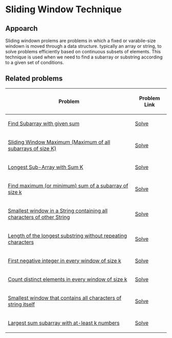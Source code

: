 # Sliding Window Technique

## Appoarch

Sliding windown prolems are problems in which a fixed or varabile-size windown is moved through a data structure. typically an array or string, to solve problems efficiently based on continuous subsets of elements. This technique is used when we need to find a subarray or substring according to a given set of conditions.

## Related problems

<table>
<thead>
    <tr><th><p dir="ltr"><span>Problem</span></p>
    </th><th><p dir="ltr"><span>Problem Link</span></p>
    </th></tr>
</thead>
<tbody>
    <tr>
        <td>
            <p dir="ltr"><a href="https://www.geeksforgeeks.org/find-subarray-with-given-sum/" rel="noopener" target="_blank"><span>Find Subarray with given sum</span></a></p>
        </td>
        <td>
            <p dir="ltr"><a href="https://www.geeksforgeeks.org/problems/subarray-with-given-sum-1587115621/1" rel="noopener" target="_blank"><span>Solve </span></a></p>
        </td>
    </tr>
    <tr>
        <td>
            <p dir="ltr"><a href="https://www.geeksforgeeks.org/sliding-window-maximum-maximum-of-all-subarrays-of-size-k/" rel="noopener" target="_blank"><span>Sliding Window Maximum (Maximum of all subarrays of size K)</span></a></p>
        </td>
        <td>
            <p dir="ltr"><a href="https://www.geeksforgeeks.org/problems/maximum-of-all-subarrays-of-size-k3101/1" rel="noopener" target="_blank"><span>Solve </span></a></p>
        </td>
    </tr>
    <tr><td><p dir="ltr"><a href="https://www.geeksforgeeks.org/longest-sub-array-sum-k/" rel="noopener" target="_blank"><span>Longest Sub-Array with Sum K</span></a></p>
    </td><td><p dir="ltr"><a href="https://www.geeksforgeeks.org/problems/longest-sub-array-with-sum-k0809/1" rel="noopener" target="_blank"><span>Solve </span></a></p>
    </td></tr><tr><td><p dir="ltr"><a href="https://www.geeksforgeeks.org/find-maximum-minimum-sum-subarray-size-k/" rel="noopener" target="_blank"><span>Find maximum (or minimum) sum of a subarray of size k</span></a></p>
    </td><td><p dir="ltr"><a href="https://www.geeksforgeeks.org/problems/max-sum-subarray-of-size-k5313/1" rel="noopener" target="_blank"><span>Solve </span></a></p>
    </td></tr><tr><td><p dir="ltr"><a href="https://www.geeksforgeeks.org/find-the-smallest-window-in-a-string-containing-all-characters-of-another-string/" rel="noopener" target="_blank"><span>Smallest window in a String containing all characters of other String</span></a></p>
    </td><td><p dir="ltr"><a href="https://www.geeksforgeeks.org/problems/smallest-window-in-a-string-containing-all-the-characters-of-another-string-1587115621/1" rel="noopener" target="_blank"><span>Solve </span></a></p>
    </td></tr><tr><td><p dir="ltr"><a href="https://www.geeksforgeeks.org/length-of-the-longest-substring-without-repeating-characters/" rel="noopener" target="_blank"><span>Length of the longest substring without repeating characters</span></a></p>
    </td><td><p dir="ltr"><a href="https://www.geeksforgeeks.org/problems/length-of-the-longest-substring3036/1" rel="noopener" target="_blank"><span>Solve </span></a></p>
    </td></tr><tr><td><p dir="ltr"><a href="https://www.geeksforgeeks.org/first-negative-integer-every-window-size-k/" rel="noopener" target="_blank"><span>First negative integer in every window of size k</span></a></p>
    </td><td><p dir="ltr"><a href="https://www.geeksforgeeks.org/problems/first-negative-integer-in-every-window-of-size-k3345/1" rel="noopener" target="_blank"><span>Solve </span></a></p>
    </td></tr><tr><td><p dir="ltr"><a href="https://www.geeksforgeeks.org/count-distinct-elements-in-every-window-of-size-k/" rel="noopener" target="_blank"><span>Count distinct elements in every window of size k</span></a></p>
    </td><td><p dir="ltr"><a href="https://www.geeksforgeeks.org/problems/count-distinct-elements-in-every-window/1" rel="noopener" target="_blank"><span>Solve </span></a></p>
    </td></tr><tr><td><p dir="ltr"><a href="https://www.geeksforgeeks.org/smallest-window-contains-characters-string/" rel="noopener" target="_blank"><span>Smallest window that contains all characters of string itself</span></a></p>
    </td><td><p dir="ltr"><a href="https://www.geeksforgeeks.org/problems/smallest-distant-window3132/1" rel="noopener" target="_blank"><span>Solve </span></a></p>
    </td></tr><tr><td><p dir="ltr"><a href="https://www.geeksforgeeks.org/largest-sum-subarray-least-k-numbers/" rel="noopener" target="_blank"><span>Largest sum subarray with at-least k numbers</span></a></p>
    </td><td><p dir="ltr"><a href="https://www.geeksforgeeks.org/problems/largest-sum-subarray-of-size-at-least-k3121/1" rel="noopener" target="_blank"><span>Solve </span></a></p>
    </td></tr>
</tbody>
</table>
